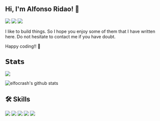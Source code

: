
## Hi, I'm Alfonso Ridao! 👋



[![](https://img.shields.io/badge/LinkedIn-0077B5?style=for-the-badge&logo=linkedin&logoColor=white)](https://www.linkedin.com/in/alfonsoridao/)
[![](https://img.shields.io/badge/website-000000?style=for-the-badge&logo=About.me&logoColor=white)](https://alfonso.ridao.ar/)
[![](	https://img.shields.io/badge/ProtonMail-8B89CC?style=for-the-badge&logo=protonmail&logoColor=white)](https://alfonso@ridao.ar/)


I like to build things. So I hope you enjoy some of them that I have written here. Do not hesitate to contact me if you have doubt.

Happy coding!! 🥷


## 𝗦𝘁𝗮𝘁𝘀

![](https://komarev.com/ghpvc/?username=fonCKi&label=PROFILE+VIEWS)

![elfocrash's github stats](https://github-readme-stats.vercel.app/api?username=fonCki&show_icons=true&theme=dracula)

## 🛠 Skills



[![](https://img.shields.io/badge/C%2B%2B-00599C?style=for-the-badge&logo=c%2B%2B&logoColor=white)]()
[![](https://img.shields.io/badge/HTML5-E34F26?style=for-the-badge&logo=html5&logoColor=white)]()
[![](https://img.shields.io/badge/JavaScript-323330?style=for-the-badge&logo=javascript&logoColor=F7DF1E)]()
[![](https://img.shields.io/badge/WebAssembly-654FF0?style=for-the-badge&logo=WebAssembly&logoColor=white)]()
[![](https://img.shields.io/badge/CSS3-1572B6?style=for-the-badge&logo=css3&logoColor=white)]()

